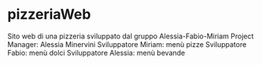 # pizzeriaWeb
Sito web di una pizzeria sviluppato dal gruppo Alessia-Fabio-Miriam
Project Manager: Alessia Minervini
Sviluppatore Miriam: menù pizze
Sviluppatore Fabio: menù dolci
Sviluppatore Alessia: menù bevande
